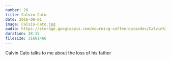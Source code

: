 ```yaml
---
number: 26
title: Calvin Cato
date: 2016-08-01
image: Calvin-Cato.jpg
audio: https://storage.googleapis.com/mourning-coffee-episodes/Calvin%20Cato%20Release.mp3
duration: 38:15
filesize: 31661466 
---
```


Calvin Cato talks to me about the loss of his father
